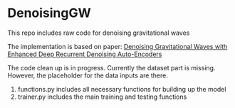 # DenoisingGW
This repo includes raw code for denoising gravitational waves


The implementation is based on paper: [Denoising Gravitational Waves with Enhanced Deep Recurrent Denoising Auto-Encoders](https://arxiv.org/abs/1903.03105)


The code clean up is in progress. Currently the dataset part is missing. However, the placeholder for the data inputs are there.


1. functions.py includes all necessary functions for building up the model
2. trainer.py includes the main training and testing functions
